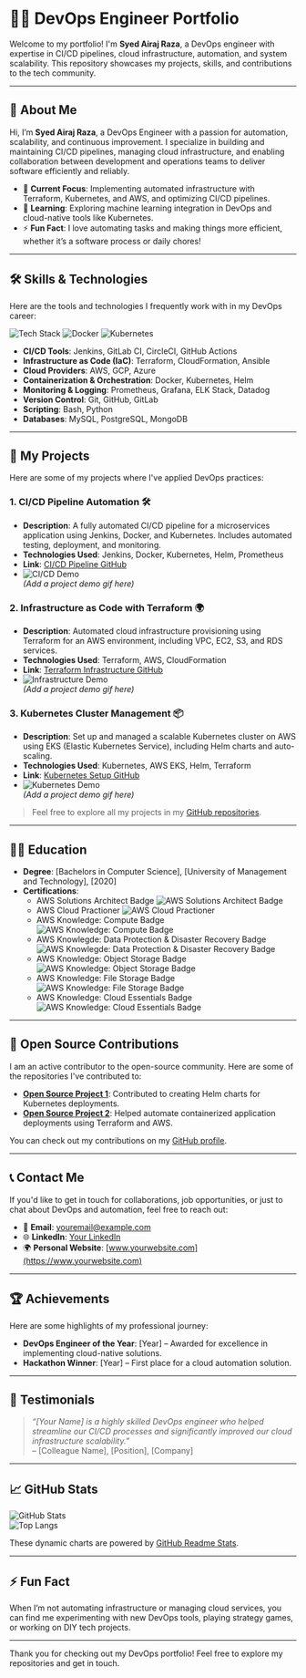 # 🧑‍💻 **DevOps Engineer Portfolio**

Welcome to my portfolio! I'm **Syed Airaj Raza**, a DevOps engineer with expertise in CI/CD pipelines, cloud infrastructure, automation, and system scalability. This repository showcases my projects, skills, and contributions to the tech community.

---

## 🚀 **About Me**

Hi, I’m **Syed Airaj Raza**, a DevOps Engineer with a passion for automation, scalability, and continuous improvement. I specialize in building and maintaining CI/CD pipelines, managing cloud infrastructure, and enabling collaboration between development and operations teams to deliver software efficiently and reliably.

- 🔭 **Current Focus**: Implementing automated infrastructure with Terraform, Kubernetes, and AWS, and optimizing CI/CD pipelines.
- 🌱 **Learning**: Exploring machine learning integration in DevOps and cloud-native tools like Kubernetes.
- ⚡ **Fun Fact**: I love automating tasks and making things more efficient, whether it’s a software process or daily chores!

---

## 🛠️ **Skills & Technologies**

Here are the tools and technologies I frequently work with in my DevOps career:

![Tech Stack](https://img.shields.io/badge/Terraform-7B42FF?logo=terraform&logoColor=white&style=for-the-badge) ![Docker](https://img.shields.io/badge/Docker-2496ED?logo=docker&logoColor=white&style=for-the-badge) ![Kubernetes](https://img.shields.io/badge/Kubernetes-326CE5?logo=kubernetes&logoColor=white&style=for-the-badge)

- **CI/CD Tools**: Jenkins, GitLab CI, CircleCI, GitHub Actions
- **Infrastructure as Code (IaC)**: Terraform, CloudFormation, Ansible
- **Cloud Providers**: AWS, GCP, Azure
- **Containerization & Orchestration**: Docker, Kubernetes, Helm
- **Monitoring & Logging**: Prometheus, Grafana, ELK Stack, Datadog
- **Version Control**: Git, GitHub, GitLab
- **Scripting**: Bash, Python
- **Databases**: MySQL, PostgreSQL, MongoDB

---

## 💼 **My Projects**

Here are some of my projects where I've applied DevOps practices:

### 1. **CI/CD Pipeline Automation** 🛠️
   - **Description**: A fully automated CI/CD pipeline for a microservices application using Jenkins, Docker, and Kubernetes. Includes automated testing, deployment, and monitoring.
   - **Technologies Used**: Jenkins, Docker, Kubernetes, Helm, Prometheus
   - **Link**: [CI/CD Pipeline GitHub](https://github.com/yourusername/projectname)
   - ![CI/CD Demo](https://media.giphy.com/media/3oEjI6S7O2MPo5P4h6/giphy.gif)  
   *(Add a project demo gif here)*

### 2. **Infrastructure as Code with Terraform** 🌍
   - **Description**: Automated cloud infrastructure provisioning using Terraform for an AWS environment, including VPC, EC2, S3, and RDS services.
   - **Technologies Used**: Terraform, AWS, CloudFormation
   - **Link**: [Terraform Infrastructure GitHub](https://github.com/yourusername/projectname)
   - ![Infrastructure Demo](https://media.giphy.com/media/l2JHWfjiFsnvLfKH6/giphy.gif)  
   *(Add a project demo gif here)*

### 3. **Kubernetes Cluster Management** 📦
   - **Description**: Set up and managed a scalable Kubernetes cluster on AWS using EKS (Elastic Kubernetes Service), including Helm charts and auto-scaling.
   - **Technologies Used**: Kubernetes, AWS EKS, Helm, Terraform
   - **Link**: [Kubernetes Setup GitHub](https://github.com/yourusername/projectname)
   - ![Kubernetes Demo](https://media.giphy.com/media/f9Z0KhA0ZJjOA/giphy.gif)  
   *(Add a project demo gif here)*

> Feel free to explore all my projects in my [GitHub repositories](https://github.com/yourusername).

---

## 🧑‍🏫 **Education**

- **Degree**: [Bachelors in Computer Science], [University of Management and Technology], [2020]
- **Certifications**: 
  - AWS Solutions Architect Badge
    ![AWS Solutions Architect Badge](https://www.credly.com/badges/a0ae43fa-782f-47b9-868c-520559bf0031/public_url)
  - AWS Cloud Practioner
    ![AWS Cloud Practioner](https://www.credly.com/badges/6d584da5-6e3e-4721-b43f-e6875b8853a3/public_url)
  - AWS Knowledge: Compute Badge
    ![AWS Knowledge: Compute Badge](https://www.credly.com/badges/9086bec2-505c-418f-8619-b46404817413/public_url)
  - AWS Knowlegde: Data Protection & Disaster Recovery Badge
    ![AWS Knowlegde: Data Protection & Disaster Recovery Badge](https://www.credly.com/badges/60f2463c-de22-4837-987b-072698a1a4fa/public_url)
  - AWS Knowledge: Object Storage Badge 
    ![AWS Knowledge: Object Storage Badge](https://www.credly.com/badges/9239bb0c-3334-477c-b6d1-4ae3cfae9e02/public_url)
  - AWS Knowledge: File Storage Badge
    ![AWS Knowledge: File Storage Badge](https://www.credly.com/badges/124e52af-74b3-4e29-bd89-8abb28a66cbf/public_url)
  - AWS Knowledge: Cloud Essentials Badge
    ![AWS Knowledge: Cloud Essentials Badge](https://www.credly.com/badges/6b4c68c3-48a6-4422-8eca-3e78204dc60a/public_url)    
---

## 🧩 **Open Source Contributions**

I am an active contributor to the open-source community. Here are some of the repositories I've contributed to:

- **[Open Source Project 1](https://github.com/someone/repository)**: Contributed to creating Helm charts for Kubernetes deployments.
- **[Open Source Project 2](https://github.com/anotheruser/repository)**: Helped automate containerized application deployments using Terraform and AWS.

You can check out my contributions on my [GitHub profile](https://github.com/yourusername).

---

## 📞 **Contact Me**

If you'd like to get in touch for collaborations, job opportunities, or just to chat about DevOps and automation, feel free to reach out:

- 📧 **Email**: [youremail@example.com](mailto:youremail@example.com)
- 🌐 **LinkedIn**: [Your LinkedIn](https://www.linkedin.com/in/yourprofile)
- 🌍 **Personal Website**: [www.yourwebsite.com](https://www.yourwebsite.com)

---

## 🏆 **Achievements**

Here are some highlights of my professional journey:

- **DevOps Engineer of the Year**: [Year] – Awarded for excellence in implementing cloud-native solutions.
- **Hackathon Winner**: [Year] – First place for a cloud automation solution.

---

## 💬 **Testimonials**

> *“[Your Name] is a highly skilled DevOps engineer who helped streamline our CI/CD processes and significantly improved our cloud infrastructure scalability.”*  
> – [Colleague Name], [Position], [Company]

---

## 📈 **GitHub Stats**

![GitHub Stats](https://github-readme-stats.vercel.app/api?username=yourusername&show_icons=true&theme=radical&count_private=true)  
![Top Langs](https://github-readme-stats.vercel.app/api/top-langs/?username=yourusername&layout=compact&theme=radical)

These dynamic charts are powered by [GitHub Readme Stats](https://github.com/anuraghazra/github-readme-stats).

---

## ⚡ **Fun Fact**

When I’m not automating infrastructure or managing cloud services, you can find me experimenting with new DevOps tools, playing strategy games, or working on DIY tech projects.

---

Thank you for checking out my DevOps portfolio! Feel free to explore my repositories and get in touch.
